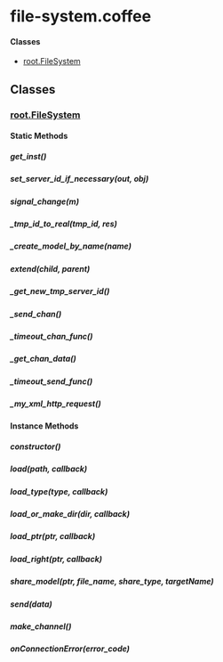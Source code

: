 # file-system.coffee

#### Classes
  
* [root.FileSystem](#root.FileSystem)
  






## Classes
  
### <a name="root.FileSystem">[root.FileSystem](root.FileSystem)</a>
    
    
    
#### Static Methods
      
##### <a name="get_inst"/>get\_inst()</a>

      
##### <a name="set_server_id_if_necessary"/>set\_server\_id\_if\_necessary(out, obj)</a>

      
##### <a name="signal_change"/>signal\_change(m)</a>

      
##### <a name="_tmp_id_to_real"/>\_tmp\_id\_to\_real(tmp_id, res)</a>

      
##### <a name="_create_model_by_name"/>\_create\_model\_by\_name(name)</a>

      
##### <a name="extend"/>extend(child, parent)</a>

      
##### <a name="_get_new_tmp_server_id"/>\_get\_new\_tmp\_server\_id()</a>

      
##### <a name="_send_chan"/>\_send\_chan()</a>

      
##### <a name="_timeout_chan_func"/>\_timeout\_chan\_func()</a>

      
##### <a name="_get_chan_data"/>\_get\_chan\_data()</a>

      
##### <a name="_timeout_send_func"/>\_timeout\_send\_func()</a>

      
##### <a name="_my_xml_http_request"/>\_my\_xml\_http\_request()</a>

      
    
    
#### Instance Methods
      
##### <a name="constructor">constructor()</a>

      
##### <a name="load">load(path, callback)</a>

      
##### <a name="load_type">load\_type(type, callback)</a>

      
##### <a name="load_or_make_dir">load\_or\_make\_dir(dir, callback)</a>

      
##### <a name="load_ptr">load\_ptr(ptr, callback)</a>

      
##### <a name="load_right">load\_right(ptr, callback)</a>

      
##### <a name="share_model">share\_model(ptr, file_name, share_type, targetName)</a>

      
##### <a name="send">send(data)</a>

      
##### <a name="make_channel">make\_channel()</a>

      
##### <a name="onConnectionError">onConnectionError(error_code)</a>

      
    
    
  



